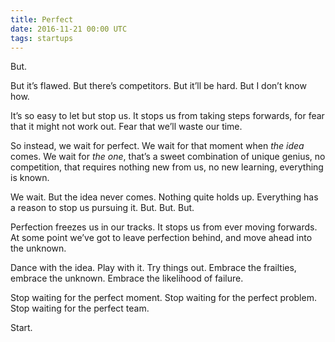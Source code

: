 ```yaml
---
title: Perfect
date: 2016-11-21 00:00 UTC
tags: startups
---
```


But.

But it’s flawed.
But there’s competitors.
But it’ll be hard.
But I don’t know how.

It’s so easy to let but stop us. It stops us from taking steps forwards, for fear that it might not work out. Fear that we’ll waste our time.

So instead, we wait for perfect. We wait for that moment when _the idea_ comes. We wait for _the one_, that’s a sweet combination of unique genius, no competition, that requires nothing new from us, no new learning, everything is  known.

We wait. But the idea never comes. Nothing quite holds up. Everything has a reason to stop us pursuing it. But. But. But.

Perfection freezes us in our tracks. It stops us from ever moving forwards. At some point we’ve got to leave perfection behind, and move ahead into the unknown.

Dance with the idea. Play with it. Try things out. Embrace the frailties, embrace the unknown. Embrace the likelihood of failure.

Stop waiting for the perfect moment.
Stop waiting for the perfect problem.
Stop waiting for the perfect team.

Start.
